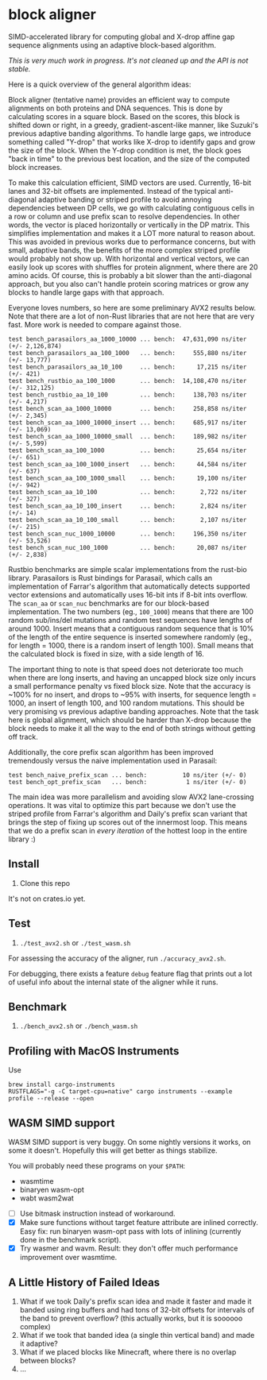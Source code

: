 # block aligner
SIMD-accelerated library for computing global and X-drop affine gap sequence alignments using
an adaptive block-based algorithm.

*This is very much work in progress. It's not cleaned up and the API is not stable.*

Here is a quick overview of the general algorithm ideas:

Block aligner (tentative name) provides an efficient way to compute alignments on both
proteins and DNA sequences. This is done by calculating scores in a square block. Based
on the scores, this block is shifted down or right, in a greedy, gradient-ascent-like manner,
like Suzuki's previous adaptive banding algorithms.
To handle large gaps, we introduce something called "Y-drop" that works like X-drop to identify
gaps and grow the size of the block. When the Y-drop condition is met, the block goes
"back in time" to the previous best location, and the size of the computed block increases.

To make this calculation efficient, SIMD vectors are used. Currently, 16-bit lanes and 32-bit
offsets are implemented. Instead of the typical anti-diagonal
adaptive banding or striped profile to avoid annoying dependencies between DP cells, we go
with calculating contiguous cells in a row or column and use prefix scan to resolve dependencies.
In other words, the vector is placed horizontally or vertically in the DP matrix.
This simplifies implementation and makes it a LOT more natural to reason about. This was avoided
in previous works due to performance concerns, but with small, adaptive bands, the benefits of the more
complex striped profile would probably not show up. With horizontal and vertical vectors,
we can easily look up scores with shuffles for protein alignment, where there are 20 amino acids.
Of course, this is probably a bit slower than the anti-diagonal approach, but you also can't handle
protein scoring matrices or grow any blocks to handle large gaps with that approach.

Everyone loves numbers, so here are some preliminary AVX2 results below. Note that there are a
lot of non-Rust libraries that are not here that are very fast.
More work is needed to compare against those.
```
test bench_parasailors_aa_1000_10000 ... bench:  47,631,090 ns/iter (+/- 2,126,874)
test bench_parasailors_aa_100_1000   ... bench:     555,880 ns/iter (+/- 13,777)
test bench_parasailors_aa_10_100     ... bench:      17,215 ns/iter (+/- 421)
test bench_rustbio_aa_100_1000       ... bench:  14,108,470 ns/iter (+/- 312,125)
test bench_rustbio_aa_10_100         ... bench:     138,703 ns/iter (+/- 4,217)
test bench_scan_aa_1000_10000        ... bench:     258,858 ns/iter (+/- 2,345)
test bench_scan_aa_1000_10000_insert ... bench:     685,917 ns/iter (+/- 13,069)
test bench_scan_aa_1000_10000_small  ... bench:     189,982 ns/iter (+/- 5,599)
test bench_scan_aa_100_1000          ... bench:      25,654 ns/iter (+/- 651)
test bench_scan_aa_100_1000_insert   ... bench:      44,584 ns/iter (+/- 637)
test bench_scan_aa_100_1000_small    ... bench:      19,100 ns/iter (+/- 942)
test bench_scan_aa_10_100            ... bench:       2,722 ns/iter (+/- 327)
test bench_scan_aa_10_100_insert     ... bench:       2,824 ns/iter (+/- 14)
test bench_scan_aa_10_100_small      ... bench:       2,107 ns/iter (+/- 215)
test bench_scan_nuc_1000_10000       ... bench:     196,350 ns/iter (+/- 53,526)
test bench_scan_nuc_100_1000         ... bench:      20,087 ns/iter (+/- 2,838)
```
Rustbio benchmarks are simple scalar implementations from the rust-bio library.
Parasailors is Rust bindings for Parasail, which calls an implementation of Farrar's algorithm
that automatically detects supported vector extensions and automatically uses 16-bit ints if
8-bit ints overflow. The `scan_aa` or `scan_nuc` benchmarks are for our block-based implementation.
The two numbers (eg., `100_1000`) means that there are 100 random sub/ins/del mutations and random test
sequences have lengths of around 1000. Insert means that a contiguous random sequence that is 10%
of the length of the entire sequence is inserted somewhere randomly (eg., for length = 1000, there is
a random insert of length 100). Small means that the calculated block is fixed in size, with a side
length of 16.

The important thing to note is that speed does not deteriorate too much when there are long
inserts, and having an uncapped block size only incurs a small performance penalty vs
fixed block size. Note that the accuracy is ~100% for no insert, and drops to ~95% with inserts,
for sequence length = 1000, an insert of length 100, and 100 random mutations.
This should be very promising vs previous adaptive banding approaches.
Note that the task here is global alignment, which should be harder than X-drop because
the block needs to make it all the way to the end of both strings without getting off track.

Additionally, the core prefix scan algorithm has been improved tremendously versus the naive
implementation used in Parasail:
```
test bench_naive_prefix_scan ... bench:          10 ns/iter (+/- 0)
test bench_opt_prefix_scan   ... bench:           1 ns/iter (+/- 0)
```
The main idea was more parallelism and avoiding slow AVX2 lane-crossing operations.
It was vital to optimize this part because we don't use the striped profile
from Farrar's algorithm and Daily's prefix scan variant that brings the step of fixing
up scores out of the innermost loop. This means that we do a prefix scan in
*every iteration* of the hottest loop in the entire library :)

## Install
1. Clone this repo

It's not on crates.io yet.

## Test
1. `./test_avx2.sh` or `./test_wasm.sh`

For assessing the accuracy of the aligner, run `./accuracy_avx2.sh`.

For debugging, there exists a feature `debug` feature flag that prints out a lot of
useful info about the internal state of the aligner while it runs.

## Benchmark
1. `./bench_avx2.sh` or `./bench_wasm.sh`

## Profiling with MacOS Instruments
Use
```
brew install cargo-instruments
RUSTFLAGS="-g -C target-cpu=native" cargo instruments --example profile --release --open
```

## WASM SIMD support
WASM SIMD support is very buggy. On some nightly versions it works, on some it doesn't.
Hopefully this will get better as things stabilize.

You will probably need these programs on your `$PATH`:
* wasmtime
* binaryen wasm-opt
* wabt wasm2wat

* [ ] Use bitmask instruction instead of workaround.
* [x] Make sure functions without target feature attribute are inlined correctly.
Easy fix: run binaryen wasm-opt pass with lots of inlining (currently done in the benchmark
script).
* [x] Try wasmer and wavm. Result: they don't offer much performance improvement over wasmtime.

## A Little History of Failed Ideas
1. What if we took Daily's prefix scan idea and made it faster and made it banded using
ring buffers and had tons of 32-bit offsets for intervals of the band to prevent overflow?
(this actually works, but it is soooooo complex)
2. What if we took that banded idea (a single thin vertical band) and made it adaptive?
3. What if we placed blocks like Minecraft, where there is no overlap between blocks?
4. ...
